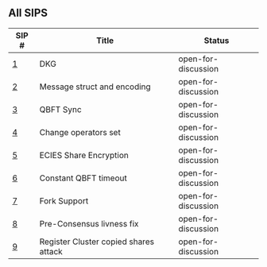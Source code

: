 ## All SIPS

| SIP #                                           | Title                                 | Status              |
|-------------------------------------------------|---------------------------------------|---------------------|
| [1](./sips/dkg.md)                              | DKG                                   | open-for-discussion |
| [2](./sips/msg_struct_encoding.md)              | Message struct and encoding           | open-for-discussion |
| [3](./sips/qbft_sync.md)                        | QBFT Sync                             | open-for-discussion |
| [4](./sips/change_operator.md)                  | Change operators set                  | open-for-discussion |
| [5](./sips/ecies_share_encryption.md)           | ECIES Share Encryption                | open-for-discussion |
| [6](./sips/constant_qbft_timeout.md)            | Constant QBFT timeout                 | open-for-discussion |
| [7](./sips/fork_support.md)                     | Fork Support                          | open-for-discussion |
| [8](./sips/pre_consensus_livness.md)            | Pre-Consensus livness fix             | open-for-discussion |
| [9](./sips/re_registering_attack_protection.md) | Register Cluster copied shares attack | open-for-discussion |